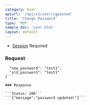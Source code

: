 ```yaml
---
category: User
apiurl: '/api/v1/user/cgpasswd'
title: 'Change Password'
type: 'PUT'
sample_doc: 'user.html'
layout: default
---
```


* [Session](#/authentication) Required

### Request
```{
  "new_password": "test1",
  "old_password": "test1"
}```

### Response

```Status: 200```
```{"message":"password updated!"}```
